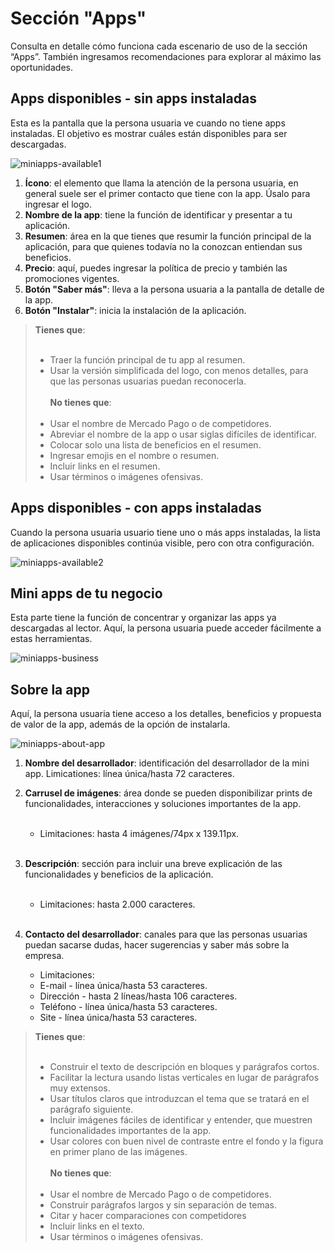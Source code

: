 # Sección "Apps"

Consulta en detalle cómo funciona cada escenario de uso de la sección “Apps”. También ingresamos recomendaciones para explorar al máximo las oportunidades.

## Apps disponibles - sin apps instaladas

Esta es la pantalla que la persona usuaria ve cuando no tiene apps instaladas. El objetivo es mostrar cuáles están disponibles para ser descargadas.

![miniapps-available1](/mini-apps/miniapps-available1-es.png)

1. **Ícono**: el elemento que llama la atención de la persona usuaria, en general suele ser el primer contacto que tiene con la app. Úsalo para ingresar el logo.
2. **Nombre de la app**: tiene la función de identificar y presentar a tu aplicación.
3. **Resumen**: área en la que tienes que resumir la función principal de la aplicación, para que quienes todavía no la conozcan entiendan sus beneficios.
4. **Precio**: aquí, puedes ingresar la política de precio y también las promociones vigentes.
5. **Botón "Saber más"**: lleva a la persona usuaria a la pantalla de detalle de la app.
6. **Botón "Instalar"**: inicia la instalación de la aplicación.

> **Tienes que**:<br><br>
> * Traer la función principal de tu app al resumen.
> * Usar la versión simplificada del logo, con menos detalles, para que las personas usuarias puedan reconocerla.
> <br><br>
> **No tienes que**:<br><br>
> * Usar el nombre de Mercado Pago o de competidores.
> * Abreviar el nombre de la app o usar siglas difíciles de identificar.
> * Colocar solo una lista de beneficios en el resumen.
> * Ingresar emojis en el nombre o resumen.
> * Incluir links en el resumen.
> * Usar términos o imágenes ofensivas.

## Apps disponibles - con apps instaladas

Cuando la persona usuaria usuario tiene uno o más apps instaladas, la lista de aplicaciones disponibles continúa visible, pero con otra configuración.

![miniapps-available2](/mini-apps/miniapps-available2-es.png)

## Mini apps de tu negocio

Esta parte tiene la función de concentrar y organizar las apps ya descargadas al lector. Aquí, la persona usuaria puede acceder fácilmente a estas herramientas.

![miniapps-business](/mini-apps/miniapps-business-es.png)

## Sobre la app

Aquí, la persona usuaria tiene acceso a los detalles, beneficios y propuesta de valor de la app, además de la opción de instalarla.

![miniapps-about-app](/mini-apps/miniapps-about-app-es.png)

1. **Nombre del desarrollador**: identificación del desarrollador de la mini app. Limicationes: línea única/hasta 72 caracteres.
2. **Carrusel de imágenes**: área donde se pueden disponibilizar prints de funcionalidades, interacciones y soluciones importantes de la app.<br><br> 

   * Limitaciones: hasta 4 imágenes/74px x 139.11px.<br><br> 

3. **Descripción**: sección para incluir una breve explicación de las funcionalidades y beneficios de la aplicación.<br><br>

   * Limitaciones: hasta 2.000 caracteres.<br><br>

4. **Contacto del desarrollador**: canales para que las personas usuarias puedan sacarse dudas, hacer sugerencias y saber más sobre la empresa.

   * Limitaciones:
   * E-mail - línea única/hasta 53 caracteres.
   * Dirección - hasta 2 líneas/hasta 106 caracteres.
   * Teléfono - línea única/hasta 53 caracteres.
   * Site - línea única/hasta 53 caracteres.

> **Tienes que**:<br><br>
> * Construir el texto de descripción en bloques y parágrafos cortos.
> * Facilitar la lectura usando listas verticales en lugar de parágrafos muy extensos.
> * Usar títulos claros que introduzcan el tema que se  tratará en el parágrafo siguiente.
> * Incluir imágenes fáciles de identificar y entender, que muestren funcionalidades importantes de la app.
> * Usar colores con buen nivel de contraste entre el fondo y la figura en primer plano de las imágenes.
> <br><br>
> **No tienes que**:<br><br>
> * Usar el nombre de Mercado Pago o de competidores.
> * Construir parágrafos largos y sin separación de temas.
> * Citar y hacer comparaciones con competidores
> * Incluir links en el texto.
> * Usar términos o imágenes ofensivas.